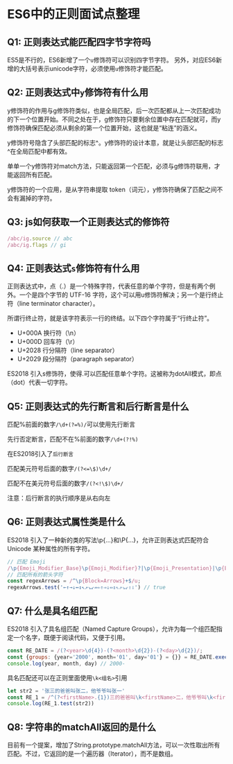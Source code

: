 # ES6中的正则面试点整理

## Q1: 正则表达式能匹配四字节字符吗

ES5是不行的，ES6新增了一个`u`修饰符可以识别四字节字符。
另外，对应ES6新增的大括号表示unicode字符，必须使用`u`修饰符才能匹配。

## Q2: 正则表达式中`y`修饰符有什么用

y修饰符的作用与g修饰符类似，也是全局匹配，后一次匹配都从上一次匹配成功的下一个位置开始。不同之处在于，g修饰符只要剩余位置中存在匹配就可，而y修饰符确保匹配必须从剩余的第一个位置开始，这也就是“粘连”的涵义。

y修饰符号隐含了头部匹配的标志^。y修饰符的设计本意，就是让头部匹配的标志^在全局匹配中都有效。

单单一个y修饰符对match方法，只能返回第一个匹配，必须与g修饰符联用，才能返回所有匹配。

y修饰符的一个应用，是从字符串提取 token（词元），y修饰符确保了匹配之间不会有漏掉的字符。

## Q3: js如何获取一个正则表达式的修饰符

```js
/abc/ig.source // abc
/abc/ig.flags // gi
```

## Q4: 正则表达式`s`修饰符有什么用

正则表达式中，点（.）是一个特殊字符，代表任意的单个字符，但是有两个例外。一个是四个字节的 UTF-16 字符，这个可以用u修饰符解决；另一个是行终止符（line terminator character）。

所谓行终止符，就是该字符表示一行的终结。以下四个字符属于“行终止符”。

- U+000A 换行符（\n）
- U+000D 回车符（\r）
- U+2028 行分隔符（line separator）
- U+2029 段分隔符（paragraph separator）

ES2018 引入s修饰符，使得.可以匹配任意单个字符。这被称为dotAll模式，即点（dot）代表一切字符。

## Q5: 正则表达式的先行断言和后行断言是什么

匹配%前面的数字`/\d+(?=%)/`可以使用先行断言

先行否定断言，匹配不在%前面的数字`/\d+(?!%)`

在ES2018引入了`后行断言`

匹配美元符号后面的数字`/(?<=\$)\d+/`

匹配不在美元符号后面的数字`/(?<!\$)\d+/`

注意：后行断言的执行顺序是从右向左

## Q6: 正则表达式属性类是什么

ES2018 引入了一种新的类的写法\p{...}和\P{...}，允许正则表达式匹配符合 Unicode 某种属性的所有字符。

```js
// 匹配 Emoji
/\p{Emoji_Modifier_Base}\p{Emoji_Modifier}?|\p{Emoji_Presentation}|\p{Emoji}\uFE0F/gu
// 匹配所有的箭头字符
const regexArrows = /^\p{Block=Arrows}+$/u;
regexArrows.test('←↑→↓↔↕↖↗↘↙⇏⇐⇑⇒⇓⇔⇕⇖⇗⇘⇙⇧⇩') // true
```

## Q7: 什么是具名组匹配

ES2018 引入了具名组匹配（Named Capture Groups），允许为每一个组匹配指定一个名字，既便于阅读代码，又便于引用。

```js
const RE_DATE = /(?<year>\d{4})-(?<month>\d{2})-(?<day>\d{2})/;
const {groups: {year='2000', month='01', day='01'} = {}} = RE_DATE.exec('1991-03-03') || {};
console.log(year, month, day) // 2000-
```

具名匹配还可以在正则里面使用`\k<组名>`引用

```js
let str2 = '张三的爸爸叫张二，他爷爷叫张一'
const RE_1 = /^(?<firstName>.{1})三的爸爸叫\k<firstName>二，他爷爷叫\k<firstName>一/
console.log(RE_1.test(str2))
```

## Q8: 字符串的matchAll返回的是什么

目前有一个提案，增加了String.prototype.matchAll方法，可以一次性取出所有匹配。不过，它返回的是一个遍历器（Iterator），而不是数组。
